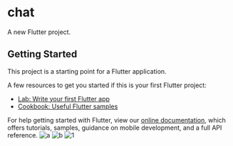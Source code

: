 # chat

A new Flutter project.

## Getting Started

This project is a starting point for a Flutter application.

A few resources to get you started if this is your first Flutter project:

- [Lab: Write your first Flutter app](https://flutter.dev/docs/get-started/codelab)
- [Cookbook: Useful Flutter samples](https://flutter.dev/docs/cookbook)

For help getting started with Flutter, view our
[online documentation](https://flutter.dev/docs), which offers tutorials,
samples, guidance on mobile development, and a full API reference.
![a](https://user-images.githubusercontent.com/97635384/167157216-dd34fedc-fbde-490b-922c-8d935c5a353f.png)
![b](https://user-images.githubusercontent.com/97635384/167157252-dc8f8322-0696-45c7-a017-fa7aacec025b.png)
![1](https://user-images.githubusercontent.com/97635384/167157279-5df5c068-e619-45b9-b7e9-e89deacbacf8.png)
